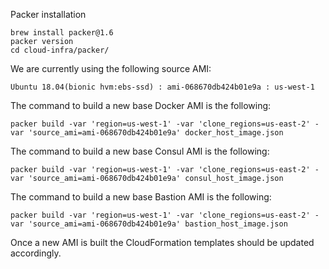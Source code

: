Packer installation

    brew install packer@1.6
    packer version
    cd cloud-infra/packer/ 

We are currently using the following source AMI:

    Ubuntu 18.04(bionic hvm:ebs-ssd) : ami-068670db424b01e9a : us-west-1

The command to build a new base Docker AMI is the following:

    packer build -var 'region=us-west-1' -var 'clone_regions=us-east-2' -var 'source_ami=ami-068670db424b01e9a' docker_host_image.json

The command to build a new base Consul AMI is the following:

    packer build -var 'region=us-west-1' -var 'clone_regions=us-east-2' -var 'source_ami=ami-068670db424b01e9a' consul_host_image.json
    
The command to build a new base Bastion AMI is the following:

    packer build -var 'region=us-west-1' -var 'clone_regions=us-east-2' -var 'source_ami=ami-068670db424b01e9a' bastion_host_image.json    

Once a new AMI is built the CloudFormation templates should be updated accordingly.
